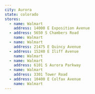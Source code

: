 ```yaml
---
city: Aurora
state: colorado
stores:
  - name: Walmart
    address: 14000 E Exposition Avenue
  - address: 5650 S Chambers Road
    name: Walmart
  - name: Walmart
    address: 21475 E Quincy Avenue
  - address: 15240 E Iliff Avenue
    name: Walmart
  - name: Walmart
    address: 6101 S Aurora Parkway
  - name: Walmart
    address: 3301 Tower Road
  - address: 10400 E Colfax Avenue
    name: Walmart
---
```

